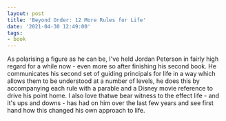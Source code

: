 ```yaml
---
layout: post
title: 'Beyond Order: 12 More Rules for Life'
date: '2021-04-30 12:49:00'
tags:
- book
---
```


As polarising a figure as he can be, I've held Jordan Peterson in fairly high regard for a while now - even more so after finishing his second book. He communicates his second set of guiding principals for life in a way which allows them to be understood at a number of levels, he does this by accompanying each rule with a parable and a Disney movie reference to drive his point home. I also love thatwe bear witness to the effect life - and it's ups and downs - has had on him over the last few years and see first hand how this changed his own approach to life.

